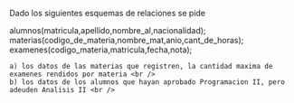 Dado los siguientes esquemas de relaciones se pide <br />

alumnos(matricula,apellido,nombre_al,nacionalidad); <br />
materias(codigo_de_materia,nombre_mat,anio,cant_de_horas); <br />
examenes(codigo_materia,matricula,fecha,nota); <br />

```
a) los datos de las materias que registren, la cantidad maxima de examenes rendidos por materia <br />
b) los datos de los alumnos que hayan aprobado Programacion II, pero adeuden Analisis II <br />
```